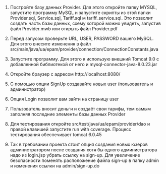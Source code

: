 1. Постройте базу данных Provider. Для этого откройте папку MYSQL, 
запустите программу MySQL и запустите скрипты из этой папки 
Provider.sql, Service.sql, Tariff.sql м tariff_service.sql. 
Это позволит создать часть базы данных, схему которой можно 
увидеть, запустив файл Provider.mwb или открыть файл Provider.pdf

2. Перед запусом проверьте URL, USER, PASSWORD вашего MySQL. Для этого 
   внесите изменения в файл
   src/main/java/ua/epam/provider/connection/ConnectionConstants.java
   
3. Запустите программу. Для этого я использую внешний Tomcat 9.0 c добавленной библиотекой 
от него и mysql-connector-java-8.0.23.jar
   
4. Откройте браузер с адресом http://localhost:8080/
   
5. С помоцью опции SignUp создавайте новых user (пользователь и администратор)
   
6. Опция Login позволит вам зайти на страницу user
   
7. Пользователь вносит деньги и создаёт свои тарифы, тем самым заполняя последние элементы
базы данных Provider
   
8. Для тестирования откройте src/test/java/ua/epam/provider/dao и правой клавишей запустите
run with coverage. Процесс тестирования обеспечивает tomcat 6.0.45
   
9. Так в требовании проекта стоит опция создания новых юзеров администратором после создания 
хотя бы одного администратора надо из login.jsp убрать ссылку на sign-up. Для увеличение безопасности 
   поменять расположение файла sign-up в папку admin и изменения ссылки на admin/sign-up.do